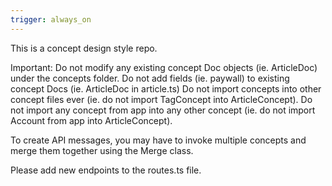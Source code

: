 ```yaml
---
trigger: always_on
---
```


<ConceptDesign>
This is a concept design style repo.

Important: Do not modify any existing concept Doc objects (ie. ArticleDoc) under the concepts folder. Do not add fields (ie. paywall) to existing concept Docs (ie. ArticleDoc in article.ts)
Do not import concepts into other concept files ever (ie. do not import TagConcept into ArticleConcept). Do not import any 
concept from app into any other concept (ie. do not import Account from app into ArticleConcept).

To create API messages, you may have to invoke multiple concepts and merge them together using the Merge class.

Please add new endpoints to the routes.ts file.
</ConceptDesign>